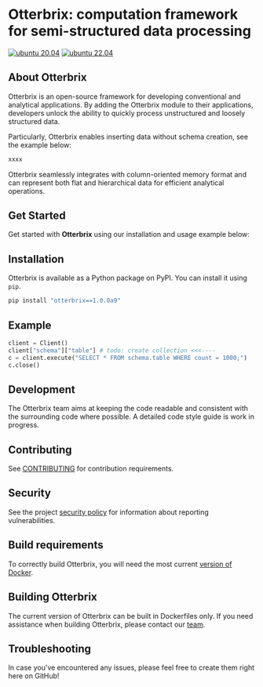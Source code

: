# Otterbrix: computation framework for semi-structured data processing

[![ubuntu 20.04](https://github.com/duckstax/otterbrix/actions/workflows/ubuntu-20-04.yaml/badge.svg)](https://github.com/duckstax/otterbrix/actions/workflows/ubuntu-20-04.yaml)
[![ubuntu 22.04](https://github.com/duckstax/otterbrix/actions/workflows/ubuntu-22-04.yaml/badge.svg)](https://github.com/duckstax/otterbrix/actions/workflows/ubuntu-22-04.yaml)

## About Otterbrix

Otterbrix is an open-source framework for developing conventional and analytical applications.
By adding the Otterbrix module to their applications, developers unlock the ability to quickly process unstructured and loosely structured data.

Particularly, Otterbrix enables inserting data without schema creation, see the example below:

```python
xxxx
```

Otterbrix seamlessly integrates with column-oriented memory format and can represent both flat and hierarchical data for efficient analytical operations.

## Get Started
Get started with **Otterbrix** using our installation and usage example below:

## Installation

Otterbrix is available as a Python package on PyPI. You can install it using `pip`.

```bash
pip install "otterbrix==1.0.0a9"
```

## Example
```python
client = Client()
client["schema"]["table"] # todo: create collection <<<----
c = client.execute("SELECT * FROM schema.table WHERE count = 1000;")
c.close()
```

## Development

The Otterbrix team aims at keeping the code readable and consistent with the surrounding code where possible. A detailed code style guide is work in progress.

## Contributing

See [CONTRIBUTING](CONTRIBUTING.md) for contribution requirements.

## Security

See the project [security policy](.github/SECURITY.md) for
information about reporting vulnerabilities.

## Build requirements
To correctly build Otterbrix, you will need the most current [version of Docker](https://docs.docker.com/reference/cli/docker/version/).

## Building Otterbrix
The current version of Otterbrix can be built in Dockerfiles only. If you need assistance when building Otterbrix, please contact our [team](team@otterbrix.com).

## Troubleshooting
In case you've encountered any issues, please feel free to create them right here on GitHub!
